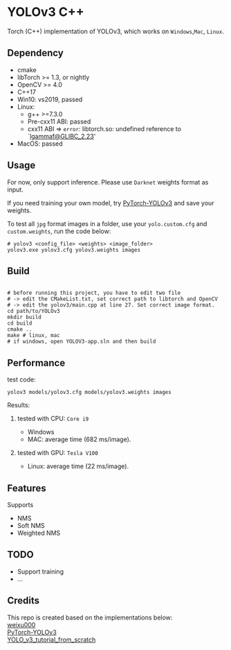 YOLOv3 C++ 
=================

Torch (C++) implementation of YOLOv3, which works on `Windows`,`Mac`, `Linux`.

## Dependency

* cmake
* libTorch >= 1.3, or nightly
* OpenCV   >= 4.0
* C++17
* Win10: vs2019, passed
* Linux: 
  - g++ >=7.3.0
  - Pre-cxx11 ABI: passed
  - cxx11 ABI => `error`: libtorch.so: undefined reference to `lgammaf@GLIBC_2.23'
* MacOS: passed 

## Usage

For now, only support inference. Please use `Darknet` weights format as input.  

If you need training your own model, try [PyTorch-YOLOv3](https://github.com/eriklindernoren/PyTorch-YOLOv3/) and save your weights.  

To test all `jpg` format images in a folder, use your `yolo.custom.cfg` and `custom.weights`, run the code below:  


```shell
# yolov3 <config_file> <weights> <image_folder> 
yolov3.exe yolov3.cfg yolov3.weights images
```

## Build

```shell

# before running this project, you have to edit two file
# -> edit the CMakeList.txt, set correct path to libtorch and OpenCV
# -> edit the yolov3/main.cpp at line 27. Set correct image format. 
cd path/to/YOLOv3
mkdir build
cd build
cmake ..
make # linux, mac
# if windows, open YOLOV3-app.sln and then build 
```

## Performance
test code:
```
yolov3 models/yolov3.cfg models/yolov3.weights images
```

Results:

1. tested with CPU: `Core i9`
    - Windows
    - MAC: average time (682 ms/image).
    
2. tested with GPU: `Tesla V100`
    - Linux: average time (22 ms/image).


## Features
Supports  
- NMS
- Soft NMS
- Weighted NMS

## TODO
- Support training
- ...



## Credits

This repo is created based on the implementations below:  
[weixu000](https://github.com/weixu000/libtorch-yolov3-deepsort)  
[PyTorch-YOLOv3](https://github.com/eriklindernoren/PyTorch-YOLOv3)  
[YOLO_v3_tutorial_from_scratch](https://github.com/ayooshkathuria/YOLO_v3_tutorial_from_scratch)







